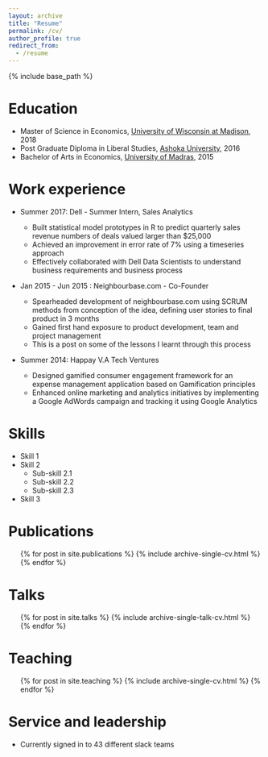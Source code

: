 ```yaml
---
layout: archive
title: "Resume"
permalink: /cv/
author_profile: true
redirect_from:
  - /resume
---
```


{% include base_path %}

Education
======
* Master of Science in Economics, [University of Wisconsin at Madison](https://econ.wisc.edu/masters/), 2018
* Post Graduate Diploma in Liberal Studies, [Ashoka University](https://www.ashoka.edu.in/YIF), 2016
* Bachelor of Arts in Economics, [University of Madras](https://www.mcc.edu.in/index.php/departments/aided-stream/economics), 2015

Work experience
======
* Summer 2017: Dell - Summer Intern, Sales Analytics
  * Built statistical model prototypes in R to predict quarterly sales revenue numbers of deals valued larger than $25,000
  * Achieved an improvement in error rate of 7% using a timeseries approach
  * Effectively collaborated with Dell Data Scientists to understand business requirements and business process

* Jan 2015 - Jun 2015 : Neighbourbase.com - Co-Founder
  * Spearheaded development of neighbourbase.com using SCRUM methods from conception of the idea, defining user stories to     final product in 3 months
  * Gained first hand exposure to product development, team and project management
  * This is a post on some of the lessons I learnt through this process
  
* Summer 2014: Happay V.A Tech Ventures 
  * Designed gamified consumer engagement framework for an expense management application based on Gamification principles
  * Enhanced online marketing and analytics initiatives by implementing a Google AdWords campaign and tracking it using Google Analytics
  
Skills
======
* Skill 1
* Skill 2
  * Sub-skill 2.1
  * Sub-skill 2.2
  * Sub-skill 2.3
* Skill 3

Publications
======
  <ul>{% for post in site.publications %}
    {% include archive-single-cv.html %}
  {% endfor %}</ul>
  
Talks
======
  <ul>{% for post in site.talks %}
    {% include archive-single-talk-cv.html %}
  {% endfor %}</ul>
  
Teaching
======
  <ul>{% for post in site.teaching %}
    {% include archive-single-cv.html %}
  {% endfor %}</ul>
  
Service and leadership
======
* Currently signed in to 43 different slack teams
